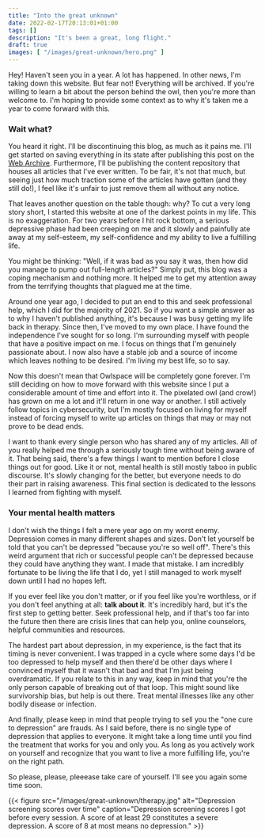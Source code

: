 ```yaml
---
title: "Into the great unknown"
date: 2022-02-17T20:13:01+01:00
tags: []
description: "It's been a great, long flight."
draft: true
images: [ "/images/great-unknown/hero.png" ]
---
```


Hey! Haven't seen you in a year. A lot has happened. In other news, I'm taking down this website. But fear not! Everything will be archived. If you're willing to learn a bit about the person behind the owl, then you're more than welcome to. I'm hoping to provide some context as to why it's taken me a year to come forward with this.

<!--more-->

### Wait what?

You heard it right. I'll be discontinuing this blog, as much as it pains me. I'll get started on saving everything in its state after publishing this post on the [Web Archive](https://web.archive.org/). Furthermore, I'll be publishing the content repository that houses all articles that I've ever written. To be fair, it's not that much, but seeing just how much traction some of the articles have gotten (and they still do!), I feel like it's unfair to just remove them all without any notice.

That leaves another question on the table though: why? To cut a very long story short, I started this website at one of the darkest points in my life. This is no exaggeration. For two years before I hit rock bottom, a serious depressive phase had been creeping on me and it slowly and painfully ate away at my self-esteem, my self-confidence and my ability to live a fulfilling life.

You might be thinking: "Well, if it was bad as you say it was, then how did you manage to pump out full-length articles?" Simply put, this blog was a coping mechanism and nothing more. It helped me to get my attention away from the terrifying thoughts that plagued me at the time.

Around one year ago, I decided to put an end to this and seek professional help, which I did for the majority of 2021. So if you want a simple answer as to why I haven't published anything, it's because I was busy getting my life back in therapy. Since then, I've moved to my own place. I have found the independence I've sought for so long. I'm surrounding myself with people that have a positive impact on me. I focus on things that I'm genuinely passionate about. I now also have a stable job and a source of income which leaves nothing to be desired. I'm living my best life, so to say.

Now this doesn't mean that Owlspace will be completely gone forever. I'm still deciding on how to move forward with this website since I put a considerable amount of time and effort into it. The pixelated owl (and crow!) has grown on me a lot and it'll return in one way or another. I still actively follow topics in cybersecurity, but I'm mostly focused on living for myself instead of forcing myself to write up articles on things that may or may not prove to be dead ends.

I want to thank every single person who has shared any of my articles. All of you really helped me through a seriously tough time without being aware of it. That being said, there's a few things I want to mention before I close things out for good. Like it or not, mental health is still mostly taboo in public discourse. It's slowly changing for the better, but everyone needs to do their part in raising awareness. This final section is dedicated to the lessons I learned from fighting with myself.

### Your mental health matters

I don't wish the things I felt a mere year ago on my worst enemy. Depression comes in many different shapes and sizes. Don't let yourself be told that you can't be depressed "because you're so well off". There's this weird argument that rich or successful people can't be depressed because they could have anything they want. I made that mistake. I am incredibly fortunate to be living the life that I do, yet I still managed to work myself down until I had no hopes left.

If you ever feel like you don't matter, or if you feel like you're worthless, or if you don't feel anything at all: **talk about it**. It's incredibly hard, but it's the first step to getting better. Seek professional help, and if that's too far into the future then there are crisis lines that can help you, online counselors, helpful communities and resources.

The hardest part about depression, in my experience, is the fact that its timing is never convenient. I was trapped in a cycle where some days I'd be too depressed to help myself and then there'd be other days where I convinced myself that it wasn't that bad and that I'm just being overdramatic. If you relate to this in any way, keep in mind that you're the only person capable of breaking out of that loop. This might sound like survivorship bias, but help is out there. Treat mental illnesses like any other bodily disease or infection. 

And finally, please keep in mind that people trying to sell you the "one cure to depression" are frauds. As I said before, there is no single type of depression that applies to everyone. It might take a long time until you find the treatment that works for you and only you. As long as you actively work on yourself and recognize that you want to live a more fulfilling life, you're on the right path.

So please, please, pleeease take care of yourself. I'll see you again some time soon.

{{< figure src="/images/great-unknown/therapy.jpg" alt="Depression screening scores over time" caption="Depression screening scores I got before every session. A score of at least 29 constitutes a severe depression. A score of 8 at most means no depression." >}}